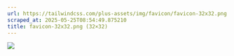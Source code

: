 ```yaml
---
url: https://tailwindcss.com/plus-assets/img/favicon/favicon-32x32.png
scraped_at: 2025-05-25T08:54:49.875210
title: favicon-32x32.png (32×32)
---
```


![](https://tailwindcss.com/plus-assets/img/favicon/favicon-32x32.png)

